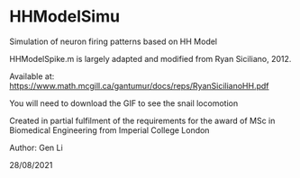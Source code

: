 # HHModelSimu
Simulation of neuron firing patterns based on HH Model 

HHModelSpike.m is largely adapted and modified from Ryan Siciliano, 2012.

Available at: https://www.math.mcgill.ca/gantumur/docs/reps/RyanSicilianoHH.pdf

You will need to download the GIF to see the snail locomotion

Created in partial fulfilment of the requirements for the award of MSc in Biomedical Engineering from Imperial College London

Author: Gen Li

28/08/2021
